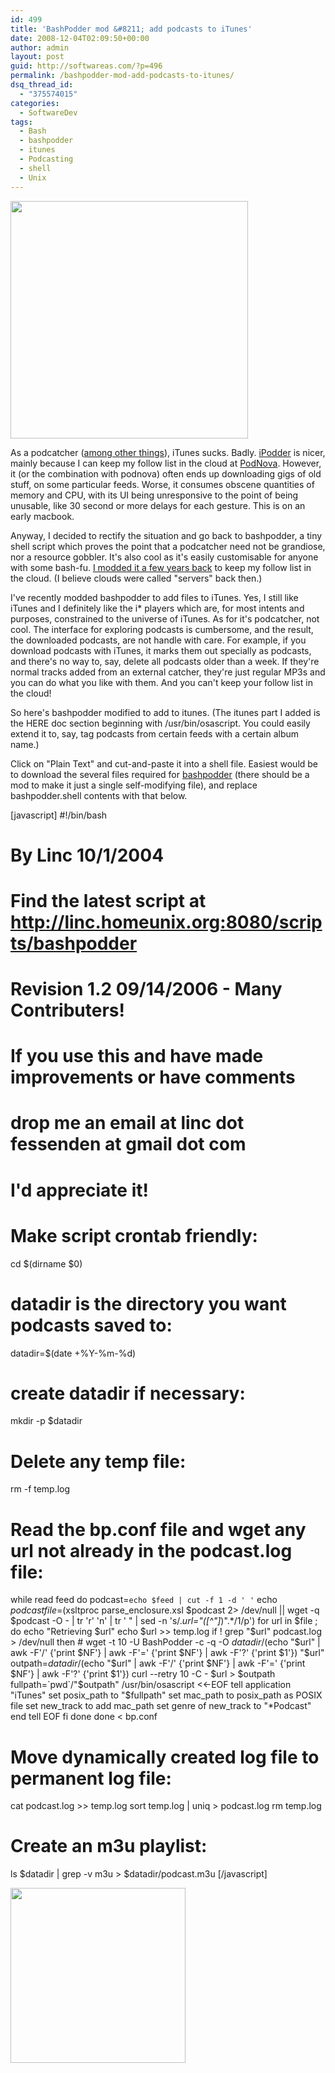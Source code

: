 ```yaml
---
id: 499
title: 'BashPodder mod &#8211; add podcasts to iTunes'
date: 2008-12-04T02:09:50+00:00
author: admin
layout: post
guid: http://softwareas.com/?p=496
permalink: /bashpodder-mod-add-podcasts-to-itunes/
dsq_thread_id:
  - "375574015"
categories:
  - SoftwareDev
tags:
  - Bash
  - bashpodder
  - itunes
  - Podcasting
  - shell
  - Unix
---
```

<a href="http://www.gizmodo.com.au/2008/04/review_lasonic_i931_ipod_ghetto_blaster_verdict_awesome-2.html"><img src="http://picupper.com/2008/12/03/lasonici9312_medium.jpg" style="width:380px;"></a>

As a podcatcher (<a href="http://softwareas.com/seven-things-about-itunes-that-are-just-plain-wrong">among other things</a>), iTunes sucks. Badly. <a href="http://juicereceiver.sourceforge.net/ ">iPodder</a> is nicer, mainly because I can keep my follow list in the cloud at <a href="http://www.podnova.com/">PodNova</a>. However, it (or the combination with podnova) often ends up downloading gigs of old stuff, on some particular feeds. Worse, it consumes obscene quantities of memory and CPU, with its UI being unresponsive to the point of being unusable, like 30 second or more delays for each gesture. This is on an early macbook.

Anyway, I decided to rectify the situation and go back to bashpodder, a tiny shell script which proves the point that a podcatcher need not be grandiose, nor a resource gobbler. It's also cool as it's easily customisable for anyone with some bash-fu. <a href="http://softwareas.com/bashpodder-praise-and-roaming-feed-profile">I modded it a few years back</a> to keep my follow list in the cloud. (I believe clouds were called "servers" back then.)

I've recently modded bashpodder to add files to iTunes. Yes, I still like iTunes and I definitely like the i* players which are, for most intents and purposes, constrained to the universe of iTunes. As for it's podcatcher, not cool. The interface for exploring podcasts is cumbersome, and the result, the downloaded podcasts, are not handle with care. For example, if you download podcasts with iTunes, it marks them out specially as podcasts, and there's no way to, say, delete all podcasts older than a week. If they're normal tracks added from an external catcher, they're just regular MP3s and you can do what you like with them. And you can't keep your follow list in the cloud!

So here's bashpodder modified to add to itunes. (The itunes part I added is the HERE doc section beginning with /usr/bin/osascript. You could easily extend it to, say, tag podcasts from certain feeds with a certain album name.)

Click on "Plain Text" and cut-and-paste it into a shell file. Easiest would be to download the several files required for <a  href="http://www.lincgeek.org/bashpodder/">bashpodder</a> (there should be a mod to make it just a single self-modifying file), and replace bashpodder.shell contents with that below.

[javascript]
#!/bin/bash
# By Linc 10/1/2004
# Find the latest script at http://linc.homeunix.org:8080/scripts/bashpodder
# Revision 1.2 09/14/2006 - Many Contributers!
# If you use this and have made improvements or have comments
# drop me an email at linc dot fessenden at gmail dot com
# I'd appreciate it!

# Make script crontab friendly:
cd $(dirname $0)

# datadir is the directory you want podcasts saved to:
datadir=$(date +%Y-%m-%d)

# create datadir if necessary:
mkdir -p $datadir

# Delete any temp file:
rm -f temp.log

# Read the bp.conf file and wget any url not already in the podcast.log file:
while read feed
  do
  podcast=`echo $feed | cut -f 1 -d ' '`
  echo $podcast
  file=$(xsltproc parse_enclosure.xsl $podcast 2> /dev/null || wget -q $podcast -O - | tr 'r' 'n' | tr ' " | sed -n 's/.*url="([^"]*)".*/1/p')
  for url in $file ; do
    echo "Retrieving $url"
    echo $url >> temp.log
    if ! grep "$url" podcast.log > /dev/null
      then
      # wget -t 10 -U BashPodder -c -q -O $datadir/$(echo "$url" | awk -F'/' {'print $NF'} | awk -F'=' {'print $NF'} | awk -F'?' {'print $1'}) "$url"
      outpath=$datadir/$(echo "$url" | awk -F'/' {'print $NF'} | awk -F'=' {'print $NF'} | awk -F'?' {'print $1'})
      curl --retry 10 -C - $url > $outpath
      fullpath=`pwd`/"$outpath"
      /usr/bin/osascript <<-EOF
        tell application "iTunes"
          set posix_path to "$fullpath"
          set mac_path to posix_path as POSIX file
          set new_track to add mac_path
          set genre of new_track to "*Podcast"
        end tell
EOF
    fi
    done
  done < bp.conf
# Move dynamically created log file to permanent log file:
cat podcast.log >> temp.log 
sort temp.log | uniq > podcast.log
rm temp.log
# Create an m3u playlist:
ls $datadir | grep -v m3u > $datadir/podcast.m3u
[/javascript]

<a href="http://www.lincgeek.org/bashpodder/"><img style="width: 280px;" src="http://picupper.com/2008/12/03/bashpodder.png"></a>
